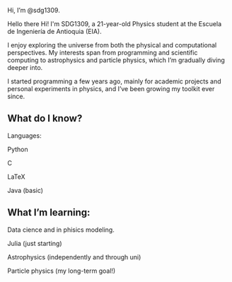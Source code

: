 Hi, I’m @sdg1309.

Hello there
Hi! I'm SDG1309, a 21-year-old Physics student at the Escuela de Ingeniería de Antioquia (EIA).

I enjoy exploring the universe from both the physical and computational perspectives. My interests span from programming and scientific computing to astrophysics and particle physics, which I’m gradually diving deeper into.

I started programming a few years ago, mainly for academic projects and personal experiments in physics, and I’ve been growing my toolkit ever since.



What do I know?
--
Languages:

Python

C

LaTeX

Java (basic)

What I’m learning:
--
Data cience and in phisics modeling.


Julia (just starting)

Astrophysics (independently and through uni)

Particle physics (my long-term goal!)
